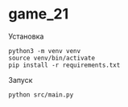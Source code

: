 # game_21

Установка
```
python3 -m venv venv
source venv/bin/activate
pip install -r requirements.txt
```

Запуск
```
python src/main.py
```
